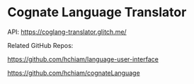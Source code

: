# Cognate Language Translator

API: https://coglang-translator.glitch.me/

Related GitHub Repos:

https://github.com/hchiam/language-user-interface

https://github.com/hchiam/cognateLanguage
